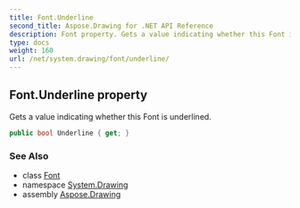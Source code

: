 ```yaml
---
title: Font.Underline
second_title: Aspose.Drawing for .NET API Reference
description: Font property. Gets a value indicating whether this Font is underlined
type: docs
weight: 160
url: /net/system.drawing/font/underline/
---
```

## Font.Underline property

Gets a value indicating whether this Font is underlined.

```csharp
public bool Underline { get; }
```

### See Also

* class [Font](../)
* namespace [System.Drawing](../../font/)
* assembly [Aspose.Drawing](../../../)


